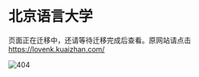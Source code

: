 
# 北京语言大学

页面正在迁移中，还请等待迁移完成后查看。原网站请点击<https://lovenk.kuaizhan.com/>  

![404](https://timgsa.baidu.com/timg?image&quality=80&size=b9999_10000&sec=1527103067269&di=598d5e023065cd6f7e8116da743f3ccb&imgtype=0&src=http%3A%2F%2Fimg.zcool.cn%2Fcommunity%2F015c4357764df30000012e7e576eae.jpg%401280w_1l_2o_100sh.jpg)

